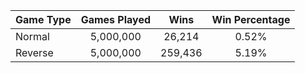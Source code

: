 | Game Type | Games Played | Wins | Win Percentage |
| --------- |:------------:|:----:|:--------------:|
| Normal  | 5,000,000 | 26,214 | 0.52% |
| Reverse  | 5,000,000 | 259,436 | 5.19% |
